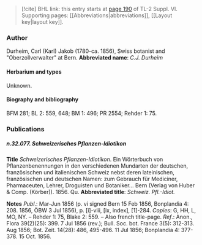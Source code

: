 > [!cite] BHL link: this entry starts at [page 190](https://www.biodiversitylibrary.org/page/33260178) of TL-2 Suppl. VI.
> Supporting pages: [[Abbreviations|abbreviations]], [[Layout key|layout key]].

### Author

Durheim, Carl (Karl) Jakob (1780-ca. 1856), Swiss botanist and "Oberzollverwalter" at Bern. 
**Abbreviated name**: *C.J. Durheim*

#### Herbarium and types

Unknown.

#### Biography and bibliography

BFM 281; BL 2: 559, 648; BM 1: 496; PR 2554; Rehder 1: 75.

### Publications

##### n.32.077. Schweizerisches Pflanzen-Idiotikon

**Title**
*Schweizerisches Pflanzen-Idiotikon*. Ein Wörterbuch von Pflanzenbenennungen in den verschiedenen Mundarten der deutschen, französischen und italienischen Schweiz nebst deren lateinischen, französischen und deutschen Namen: zum Gebrauch für Mediciner, Pharmaceuten, Lehrer, Droguisten und Botaniker... Bern (Verlag von Huber & Comp. (Körber)). 1856. Qu.
**Abbreviated title**: *Schweiz. Pfl.-Idiot.*

**Notes**
*Publ*.: Mar-Jun 1856 (p. vi signed Bern 15 Feb 1856, Bonplandia 4: 208. 1856, ÖBW 3 Jul 1856), p. \[i\]-viii, \[ix, index\], \[1\]-284. *Copies*: G, HH, L, MO, NY. – Rehder 1: 75, Blake 2: 559. – Also french title-page.
*Ref*.: Anon., Flora 39(2)(25): 399. 7 Jul 1856 (rev.); Bull. Soc. bot. France 3(5): 312-313. Aug 1856; Bot. Zeit. 14(28): 486, 495-496. 11 Jul 1856; Bonplandia 4: 377-378. 15 Oct. 1856.

